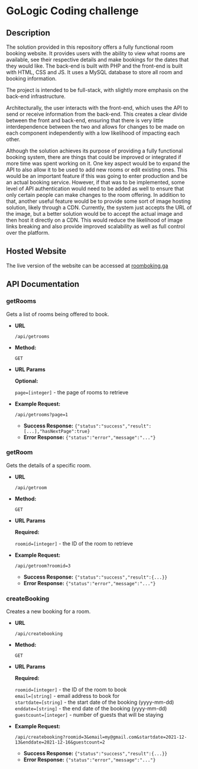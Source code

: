 # GoLogic Coding challenge

## Description

The solution provided in this repository offers a fully functional room booking website. It provides users with the ability to view what rooms are available, see their respective details and make bookings for the dates that they would like. The back-end is built with PHP and the front-end is built with HTML, CSS and JS. It uses a MySQL database to store all room and booking information.

The project is intended to be full-stack, with slightly more emphasis on the back-end infrastructure.

Architecturally, the user interacts with the front-end, which uses the API to send or receive information from the back-end. This creates a clear divide between the front and back-end, ensuring that there is very little interdependence between the two and allows for changes to be made on each component independently with a low likelihood of impacting each other. 

Although the solution achieves its purpose of providing a fully functional booking system, there are things that could be improved or integrated if more time was spent working on it. One key aspect would be to expand the API to also allow it to be used to add new rooms or edit existing ones. This would be an important feature if this was going to enter production and be an actual booking service. However, if that was to be implemented, some level of API authentication would need to be added as well to ensure that only certain people can make changes to the room offering. In addition to that, another useful feature would be to provide some sort of image hosting solution, likely through a CDN. Currently, the system just accepts the URL of the image, but a better solution would be to accept the actual image and then host it directly on a CDN. This would reduce the likelihood of image links breaking and also provide improved scalability as well as full control over the platform.

## Hosted Website

The live version of the website can be accessed at [roomboking.ga](https://roombooking.ga/)

## API Documentation

### **getRooms**

Gets a list of rooms being offered to book.

* **URL**

  `/api/getrooms`

* **Method:**
  
  `GET`
  
*  **URL Params**

   **Optional:**
 
   `page=[integer]` - the page of rooms to retrieve

* **Example Request:**
  
  `/api/getrooms?page=1`

  * **Success Response:** `{"status":"success","result":[...],"hasNextPage":true}`
  * **Error Response:** `{"status":"error","message":"..."}`

### **getRoom**

Gets the details of a specific room.

* **URL**

  `/api/getroom`

* **Method:**
  
  `GET`
  
*  **URL Params**

   **Required:**
 
   `roomid=[integer]` - the ID of the room to retrieve

* **Example Request:**
  
  `/api/getroom?roomid=3`

  * **Success Response:** `{"status":"success","result":{...}}`
  * **Error Response:** `{"status":"error","message":"..."}`

### **createBooking**

Creates a new booking for a room.

* **URL**

  `/api/createbooking`

* **Method:**
  
  `GET`
  
*  **URL Params**

   **Required:**
 
   `roomid=[integer]` - the ID of the room to book </br>
   `email=[string]` - email address to book for </br>
   `startdate=[string]` - the start date of the booking (yyyy-mm-dd) </br>
   `enddate=[string]` - the end date of the booking (yyyy-mm-dd) </br>
   `guestcount=[integer]` - number of guests that will be staying </br>

* **Example Request:**
  
  `/api/createbooking?roomid=3&email=my@gmail.com&startdate=2021-12-13&enddate=2021-12-16&guestcount=2`

  * **Success Response:** `{"status":"success","result":{...}}`
  * **Error Response:** `{"status":"error","message":"..."}`